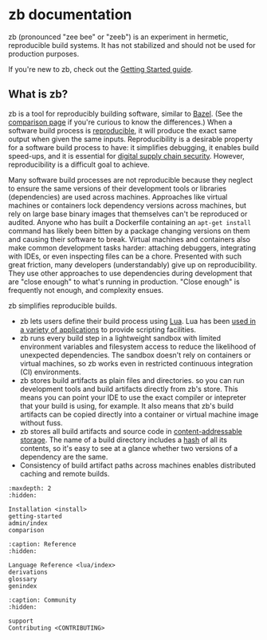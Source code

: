 # zb documentation

zb
(pronounced "zee bee" or "zeeb")
is an experiment in hermetic, reproducible build systems.
It has not stabilized and should not be used for production purposes.

If you're new to zb, check out the [Getting Started guide](getting-started.md).

## What is zb?

zb is a tool for reproducibly building software, similar to [Bazel][].
(See the [comparison page](project:#bazel-comparison) if you're curious to know the differences.)
When a software build process is [reproducible][@wikipedia_reproducible_2025],
it will produce the exact same output
when given the same inputs.
Reproducibility is a desirable property for a software build process to have:
it simplifies debugging,
it enables build speed-ups,
and it is essential for [digital supply chain security][].
However, reproducibility is a difficult goal to achieve.

Many software build processes are not reproducible
because they neglect to ensure the same versions of their development tools or libraries (dependencies)
are used across machines.
Approaches like virtual machines or containers lock dependency versions across machines,
but rely on large base binary images
that themselves can't be reproduced or audited.
Anyone who has built a Dockerfile containing an `apt-get install` command
has likely been bitten by a package changing versions on them
and causing their software to break.
Virtual machines and containers also make common development tasks harder:
attaching debuggers,
integrating with IDEs,
or even inspecting files can be a chore.
Presented with such great friction,
many developers (understandably) give up on reproducibility.
They use other approaches to use dependencies during development that are "close enough"
to what's running in production.
"Close enough" is frequently not enough, and complexity ensues.

zb simplifies reproducible builds.

- zb lets users define their build process using [Lua][].
  Lua has been [used in a variety of applications][@wikipedia_lua_2024]
  to provide scripting facilities.
- zb runs every build step in a lightweight sandbox
  with limited environment variables and filesystem access
  to reduce the likelihood of unexpected dependencies.
  The sandbox doesn't rely on containers or virtual machines,
  so zb works even in restricted continuous integration (CI) environments.
- zb stores build artifacts as plain files and directories.
  so you can run development tools and build artifacts
  directly from zb's store.
  This means you can point your IDE to use the exact compiler or intepreter
  that your build is using, for example.
  It also means that zb's build artifacts can be copied directly into a container or virtual machine image
  without fuss.
- zb stores all build artifacts and source code in [content-addressable storage][].
  The name of a build directory includes a [hash][] of all its contents,
  so it's easy to see at a glance whether two versions of a dependency are the same.
- Consistency of build artifact paths across machines
  enables distributed caching and remote builds.

[@wikipedia_reproducible_2025]: https://en.wikipedia.org/wiki/Reproducible_builds
[@wikipedia_lua_2024]: https://en.wikipedia.org/wiki/Lua_(programming_language)#Applications
[Bazel]: https://bazel.build/
[content-addressable storage]: https://en.wikipedia.org/wiki/Content-addressable_storage
[digital supply chain security]: https://en.wikipedia.org/wiki/Digital_supply_chain_security
[hash]: https://en.wikipedia.org/wiki/Cryptographic_hash_function
[Lua]: https://www.lua.org/

```{toctree}
:maxdepth: 2
:hidden:

Installation <install>
getting-started
admin/index
comparison
```

```{toctree}
:caption: Reference
:hidden:

Language Reference <lua/index>
derivations
glossary
genindex
```

```{toctree}
:caption: Community
:hidden:

support
Contributing <CONTRIBUTING>
```
